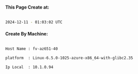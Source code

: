 
   
#### This Page Create at:

```bash

2024-12-11 - 01:03:02 UTC

```

#### Create By Machine:

```bash

Host Name : fv-az651-40

platform  : Linux-6.5.0-1025-azure-x86_64-with-glibc2.35

Ip Local  : 10.1.0.94

```

